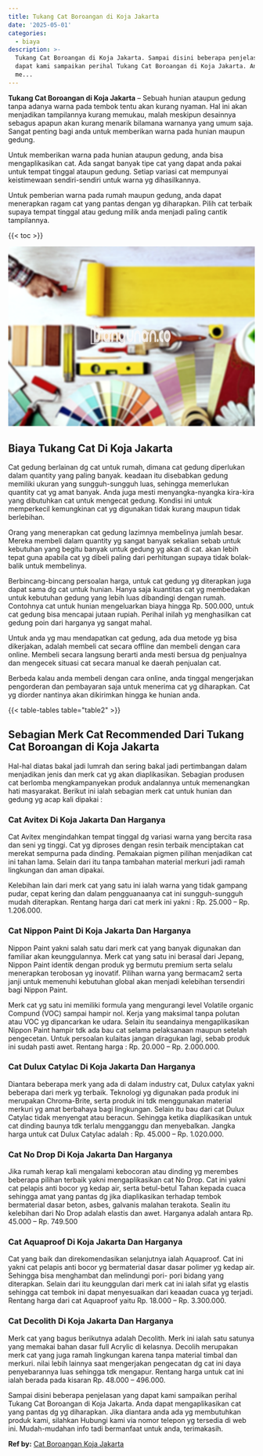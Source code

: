 ```yaml
---
title: Tukang Cat Boroangan di Koja Jakarta
date: '2025-05-01'
categories:
  - biaya
description: >-
  Tukang Cat Boroangan di Koja Jakarta. Sampai disini beberapa penjelasan yang
  dapat kami sampaikan perihal Tukang Cat Boroangan di Koja Jakarta. Anda dapat
  me...
---
```


**Tukang Cat Boroangan di Koja Jakarta** – Sebuah hunian ataupun gedung tanpa adanya warna pada tembok tentu akan kurang nyaman. Hal ini akan menjadikan tampilannya kurang memukau, malah meskipun desainnya sebagus apapun akan kurang menarik bilamana warnanya yang umum saja. Sangat penting bagi anda untuk memberikan warna pada hunian maupun gedung.

Untuk memberikan warna pada hunian ataupun gedung, anda bisa mengaplikasikan cat. Ada sangat banyak tipe cat yang dapat anda pakai untuk tempat tinggal ataupun gedung. Setiap variasi cat mempunyai keistimewaan sendiri-sendiri untuk warna yg dihasilkannya.

Untuk pemberian warna pada rumah maupun gedung, anda dapat menerapkan ragam cat yang pantas dengan yg diharapkan. Pilih cat terbaik supaya tempat tinggal atau gedung milik anda menjadi paling cantik tampilannya.

{{< toc >}}

![Tukang Cat Boroangan di Koja Jakarta](/images/jasa-cat-murah30.png)

## Biaya Tukang Cat Di Koja Jakarta

Cat gedung berlainan dg cat untuk rumah, dimana cat gedung diperlukan dalam quantity yang paling banyak. keadaan itu disebabkan gedung memiliki ukuran yang sungguh-sungguh luas, sehingga memerlukan quantity cat yg amat banyak. Anda juga mesti menyangka-nyangka kira-kira yang dibutuhkan cat untuk mengecat gedung. Kondisi ini untuk memperkecil kemungkinan cat yg digunakan tidak kurang maupun tidak berlebihan.

Orang yang menerapkan cat gedung lazimnya membelinya jumlah besar. Mereka membeli dalam quantity yg sangat banyak sekalian sebab untuk kebutuhan yang begitu banyak untuk gedung yg akan di cat. akan lebih tepat guna apabila cat yg dibeli paling dari perhitungan supaya tidak bolak-balik untuk membelinya.

Berbincang-bincang persoalan harga, untuk cat gedung yg diterapkan juga dapat sama dg cat untuk hunian. Hanya saja kuantitas cat yg membedakan untuk kebutuhan gedung yang lebih luas dibandingi dengan rumah. Contohnya cat untuk hunian mengeluarkan biaya hingga Rp. 500.000, untuk cat gedung bisa mencapai jutaan rupiah. Perihal inilah yg menghasilkan cat gedung poin dari harganya yg sangat mahal.

Untuk anda yg mau mendapatkan cat gedung, ada dua metode yg bisa dikerjakan, adalah membeli cat secara offline dan membeli dengan cara online. Membeli secara langsung berarti anda mesti bersua dg penjualnya dan mengecek situasi cat secara manual ke daerah penjualan cat.

Berbeda kalau anda membeli dengan cara online, anda tinggal mengerjakan pengorderan dan pembayaran saja untuk menerima cat yg diharapkan. Cat yg diorder nantinya akan dikirimkan hingga ke hunian anda.

{{< table-tables table="table2" >}}

## Sebagian Merk Cat Recommended Dari Tukang Cat Boroangan di Koja Jakarta

Hal-hal diatas bakal jadi lumrah dan sering bakal jadi pertimbangan dalam menjadikan jenis dan merk cat yg akan diaplikasikan. Sebagian produsen cat berlomba mengkampanyekan produk andalannya untuk memenangkan hati masyarakat. Berikut ini ialah sebagian merk cat untuk hunian dan gedung yg acap kali dipakai :

### Cat Avitex Di Koja Jakarta Dan Harganya

Cat Avitex mengindahkan tempat tinggal dg variasi warna yang bercita rasa dan seni yg tinggi. Cat yg diproses dengan resin terbaik menciptakan cat merekat sempurna pada dinding. Pemakaian pigmen pilihan menjadikan cat ini tahan lama. Selain dari itu tanpa tambahan material merkuri jadi ramah lingkungan dan aman dipakai.

Kelebihan lain dari merk cat yang satu ini ialah warna yang tidak gampang pudar, cepat kering dan dalam pengguanaanya cat ini sungguh-sungguh mudah diterapkan. Rentang harga dari cat merk ini yakni : Rp. 25.000 – Rp. 1.206.000.

### Cat Nippon Paint Di Koja Jakarta Dan Harganya

Nippon Paint yakni salah satu dari merk cat yang banyak digunakan dan familiar akan keunggulannya. Merk cat yang satu ini berasal dari Jepang, Nippon Paint identik dengan produk yg bermutu premium serta selalu menerapkan terobosan yg inovatif. Pilihan warna yang bermacam2 serta janji untuk memenuhi kebutuhan global akan menjadi kelebihan tersendiri bagi Nippon Paint.

Merk cat yg satu ini memiliki formula yang mengurangi level Volatile organic Compund (VOC) sampai hampir nol. Kerja yang maksimal tanpa polutan atau VOC yg dipancarkan ke udara. Selain itu seandainya mengaplikasikan Nippon Paint hampir tdk ada bau cat selama pelaksanaan maupun setelah pengecetan. Untuk persoalan kulaitas jangan diragukan lagi, sebab produk ini sudah pasti awet. Rentang harga : Rp. 20.000 – Rp. 2.000.000.

### Cat Dulux Catylac Di Koja Jakarta Dan Harganya

Diantara beberapa merk yang ada di dalam industry cat, Dulux catylax yakni beberapa dari merk yg terbaik. Teknologi yg digunakan pada produk ini merupakan Chroma-Brite, serta produk ini tdk menggunakan material merkuri yg amat berbahaya bagi lingkungan. Selain itu bau dari cat Dulux Catylac tidak menyengat atau beracun. Sehingga ketika diaplikasikan untuk cat dinding baunya tdk terlalu mengganggu dan menyebalkan. Jangka harga untuk cat Dulux Catylac adalah : Rp. 45.000 – Rp. 1.020.000.

### Cat No Drop Di Koja Jakarta Dan Harganya

Jika rumah kerap kali mengalami kebocoran atau dinding yg merembes beberapa pilihan terbaik yakni mengaplikasikan cat No Drop. Cat ini yakni cat pelapis anti bocor yg kedap air, serta betul-betul Tahan kepada cuaca sehingga amat yang pantas dg jika diaplikasikan terhadap tembok bermaterial dasar beton, asbes, galvanis malahan terakota. Sealin itu kelebihan dari No Drop adalah elastis dan awet. Harganya adalah antara Rp. 45.000 – Rp. 749.500

### Cat Aquaproof Di Koja Jakarta Dan Harganya

Cat yang baik dan direkomendasikan selanjutnya ialah Aquaproof. Cat ini yakni cat pelapis anti bocor yg bermaterial dasar dasar polimer yg kedap air. Sehingga bisa menghambat dan melindungi pori- pori bidang yang diterapkan. Selain dari itu keunggulan dari merk cat ini ialah sifat yg elastis sehingga cat tembok ini dapat menyesuaikan dari keaadan cuaca yg terjadi. Rentang harga dari cat Aquaproof yaitu Rp. 18.000 – Rp. 3.300.000.

### Cat Decolith Di Koja Jakarta Dan Harganya

Merk cat yang bagus berikutnya adalah Decolith. Merk ini ialah satu satunya yang memakai bahan dasar full Acrylic di kelasnya. Decolih merupakan merk cat yang juga ramah lingkungan karena tanpa material timbal dan merkuri. nilai lebih lainnya saat mengerjakan pengecatan dg cat ini daya penyebarannya luas sehingga tdk mengapur. Rentang harga untuk cat ini ialah berada pada kisaran Rp. 48.000 – 496.000.

Sampai disini beberapa penjelasan yang dapat kami sampaikan perihal Tukang Cat Boroangan di Koja Jakarta. Anda dapat mengaplikasikan cat yang pantas dg yg diharapkan. Jika diantara anda ada yg membutuhkan produk kami, silahkan Hubungi kami via nomor telepon yg tersedia di web ini. Mudah-mudahan info tadi bermanfaat untuk anda, terimakasih.

**Ref by:** [Cat Boroangan Koja Jakarta](https://id.wikipedia.org/wiki/Cat)
